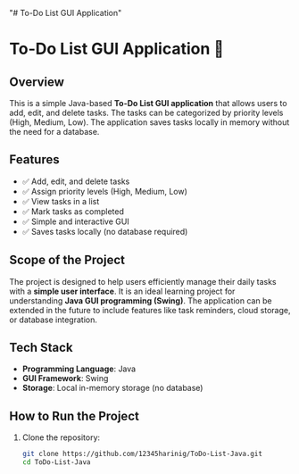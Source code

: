 "# To-Do List GUI Application" 
# To-Do List GUI Application 📝

## Overview
This is a simple Java-based **To-Do List GUI application** that allows users to add, edit, and delete tasks. The tasks can be categorized by priority levels (High, Medium, Low). The application saves tasks locally in memory without the need for a database.

## Features
- ✅ Add, edit, and delete tasks
- ✅ Assign priority levels (High, Medium, Low)
- ✅ View tasks in a list
- ✅ Mark tasks as completed
- ✅ Simple and interactive GUI
- ✅ Saves tasks locally (no database required)

## Scope of the Project
The project is designed to help users efficiently manage their daily tasks with a **simple user interface**. It is an ideal learning project for understanding **Java GUI programming (Swing)**. The application can be extended in the future to include features like task reminders, cloud storage, or database integration.

## Tech Stack
- **Programming Language**: Java
- **GUI Framework**: Swing
- **Storage**: Local in-memory storage (no database)

## How to Run the Project
1. Clone the repository:
   ```sh
   git clone https://github.com/12345harinig/ToDo-List-Java.git
   cd ToDo-List-Java
